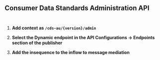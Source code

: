 ## Consumer Data Standards Administration API <br/><br/>
1. **Add context as `/cds-au/{version}/admin`**

2. **Select the Dynamic endpoint in the API Configurations -> Endpoints section of the publisher** <br/>

3. **Add the insequence to the inflow to message mediation** <br/>
